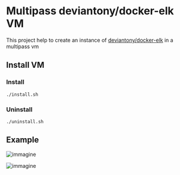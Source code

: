 # Multipass deviantony/docker-elk VM
This project help to create an instance of [deviantony/docker-elk](https://github.com/deviantony/docker-elk) in a multipass vm
## Install VM
### Install
```
./install.sh
```
### Uninstall
```
./uninstall.sh
```
## Example

![immagine](https://user-images.githubusercontent.com/7722346/213931464-372b1631-5abd-4168-b79c-80c70513b362.png)

![immagine](https://user-images.githubusercontent.com/7722346/213931426-f28ee462-708e-4b7d-a582-bdce2b37be6b.png)
